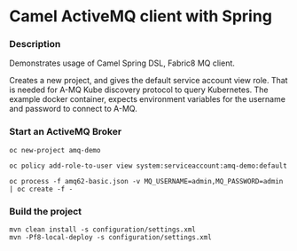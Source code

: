 # Camel ActiveMQ client with Spring

### Description
Demonstrates usage of Camel Spring DSL, Fabric8 MQ client.

Creates a new project, and gives the default service account view role. That is needed for A-MQ Kube discovery protocol to query Kubernetes.
The example docker container, expects environment variables for the username and password to connect to A-MQ.

### Start an ActiveMQ Broker

    oc new-project amq-demo

    oc policy add-role-to-user view system:serviceaccount:amq-demo:default

    oc process -f amq62-basic.json -v MQ_USERNAME=admin,MQ_PASSWORD=admin | oc create -f -

### Build the project

    mvn clean install -s configuration/settings.xml
    mvn -Pf8-local-deploy -s configuration/settings.xml
